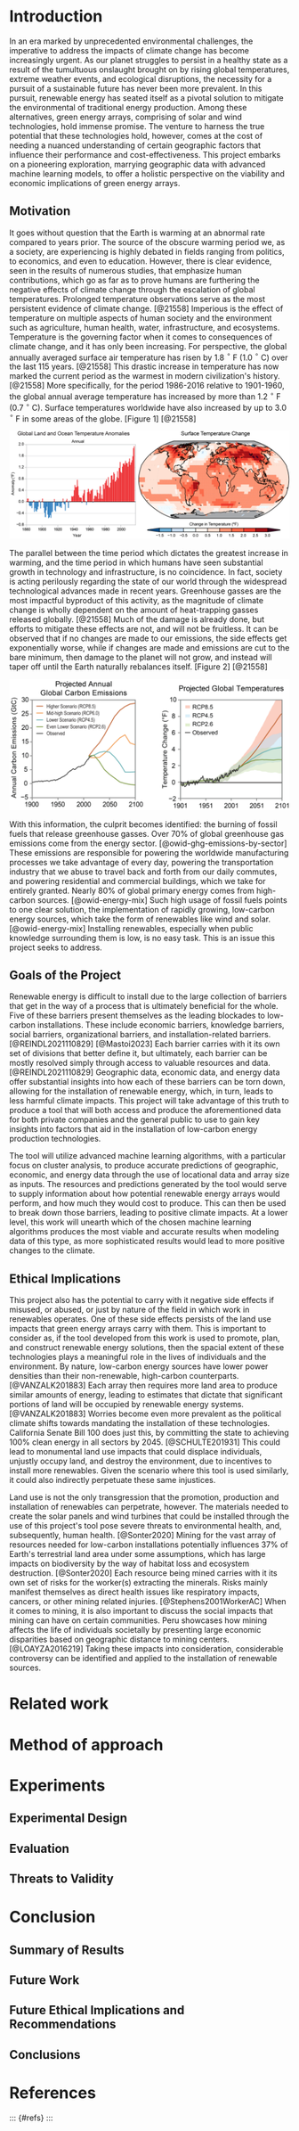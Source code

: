 # Introduction

In an era marked by unprecedented environmental challenges, the imperative to address the impacts of climate change has become increasingly urgent.
As our planet struggles to persist in a healthy state as a result of the tumultuous onslaught brought on by rising global temperatures, extreme
weather events, and ecological disruptions, the necessity for a pursuit of a sustainable future has never been more prevalent. In this pursuit,
renewable energy has seated itself as a pivotal solution to mitigate the environmental of traditional energy production. Among these alternatives,
green energy arrays, comprising of solar and wind technologies, hold immense promise. The venture to harness the true potential that these
technologies hold, however, comes at the cost of needing a nuanced understanding of certain geographic factors that influence their performance and
cost-effectiveness. This project embarks on a pioneering exploration, marrying geographic data with advanced machine learning models, to offer a
holistic perspective on the viability and economic implications of green energy arrays.

## Motivation

It goes without question that the Earth is warming at an abnormal rate compared to years prior. The source of the obscure warming period we, as a
society, are experiencing is highly debated in fields ranging from politics, to economics, and even to education. However, there is clear evidence,
seen in the results of numerous studies, that emphasize human contributions, which go as far as to prove humans are furthering the negative effects of
climate change through the escalation of global temperatures. Prolonged temperature observations serve as the most persistent evidence of climate
change. [@21558] Imperious is the effect of temperature on multiple aspects of human society and the environment such as agriculture, human health,
water, infrastructure, and ecosystems. Temperature is the governing factor when it comes to consequences of climate change, and it has only been
increasing. For perspective, the global annually averaged surface air temperature has risen by 1.8 $^{\circ}$ F (1.0 $^{\circ}$ C) over the last 115
years. [@21558] This drastic increase in temperature has now marked the current period as the warmest in modern civilization's history. [@21558] More
specifically, for the period 1986-2016 relative to 1901-1960, the global annual average temperature has increased by more than 1.2 $^{\circ}$ F
(0.7 $^{\circ}$ C). Surface temperatures worldwide have also increased by up to 3.0 $^{\circ}$ F in some areas of the globe. [Figure 1] [@21558]

![Figure 1. [@21558]](images/es-1.png)

The parallel between the time period which dictates the greatest increase in warming, and the time period in which humans have seen substantial growth
in technology and infrastructure, is no coincidence. In fact, society is acting perilously regarding the state of our world through the widespread
technological advances made in recent years. Greenhouse gasses are the most impactful byproduct of this activity, as the magnitude of climate change
is wholly dependent on the amount of heat-trapping gasses released globally. [@21558] Much of the damage is already done, but efforts to mitigate
these effects are not, and will not be fruitless. It can be observed that if no changes are made to our emissions, the side effects get exponentially
worse, while if changes are made and emissions are cut to the bare minimum, then damage to the planet will not grow, and instead will taper off until
the Earth naturally rebalances itself. [Figure 2] [@21558]

![Figure 2. [@21558]](images/es-3.png)

With this information, the culprit becomes identified: the burning of fossil fuels that release greenhouse gasses. Over 70% of global greenhouse gas
emissions come from the energy sector. [@owid-ghg-emissions-by-sector] These emissions are responsible for powering the worldwide manufacturing
processes we take advantage of every day, powering the transportation industry that we abuse to travel back and forth from our daily commutes, and
powering residential and commercial buildings, which we take for entirely granted. Nearly 80% of global primary energy comes from high-carbon sources.
[@owid-energy-mix] Such high usage of fossil fuels points to one clear solution, the implementation of rapidly growing, low-carbon energy sources,
which take the form of renewables like wind and solar. [@owid-energy-mix] Installing renewables, especially when public knowledge surrounding them is
low, is no easy task. This is an issue this project seeks to address.

## Goals of the Project

Renewable energy is difficult to install due to the large collection of barriers that get in the way of a process that is ultimately beneficial for
the whole. Five of these barriers present themselves as the leading blockades to low-carbon installations. These include economic barriers, knowledge
barriers, social barriers, organizational barriers, and installation-related barriers. [@REINDL2021110829] [@Mastoi2023] Each barrier carries with it
its own set of divisions that better define it, but ultimately, each barrier can be mostly resolved simply through access to valuable resources and
data. [@REINDL2021110829] Geographic data, economic data, and energy data offer substantial insights into how each of these barriers can be torn down,
allowing for the installation of renewable energy, which, in turn, leads to less harmful climate impacts. This project will take advantage of this
truth to produce a tool that will both access and produce the aforementioned data for both private companies and the general public to use to gain key
insights into factors that aid in the installation of low-carbon energy production technologies.

The tool will utilize advanced machine learning algorithms, with a particular focus on cluster analysis, to produce accurate predictions of
geographic, economic, and energy data through the use of locational data and array size as inputs. The resources and predictions generated by the tool
would serve to supply information about how potential renewable energy arrays would perform, and how much they would cost to produce. This can then be
used to break down those barriers, leading to positive climate impacts. At a lower level, this work will unearth which of the chosen machine learning
algorithms produces the most viable and accurate results when modeling data of this type, as more sophisticated results would lead to more positive
changes to the climate.

## Ethical Implications

This project also has the potential to carry with it negative side effects if misused, or abused, or just by nature of the field in which work in renewables operates. One of these side effects persists of the land use impacts that green energy arrays carry with them. This is important to consider as, if the tool developed from this work is used to promote, plan, and construct renewable energy solutions, then the spacial extent of these technologies plays a meaningful role in the lives of individuals and the environment. By nature, low-carbon energy sources have lower power densities than their non-renewable, high-carbon counterparts. [@VANZALK201883] Each array then requires more land area to produce similar amounts of energy, leading to estimates that dictate that significant portions of land will be occupied by renewable energy systems. [@VANZALK201883] Worries become even more prevalent as the political climate shifts towards mandating the installation of these technologies. California Senate Bill 100 does just this, by committing the state to achieving 100% clean energy in all sectors by 2045. [@SCHULTE201931] This could lead to monumental land use impacts that could displace individuals, unjustly occupy land, and destroy the environment, due to incentives to install more renewables. Given the scenario where this tool is used similarly, it could also indirectly perpetuate these same injustices.

Land use is not the only transgression that the promotion, production and installation of renewables can perpetrate, however. The materials needed to create the solar panels and wind turbines that could be installed through the use of this project's tool pose severe threats to environmental health, and, subsequently, human health. [@Sonter2020] Mining for the vast array of resources needed for low-carbon installations potentially influences 37% of Earth's terrestrial land area under some assumptions, which has large impacts on biodiversity by the way of habitat loss and ecosystem destruction. [@Sonter2020] Each resource being mined carries with it its own set of risks for the worker(s) extracting the minerals. Risks mainly manifest themselves as direct health issues like respiratory impacts, cancers, or other mining related injuries. [@Stephens2001WorkerAC] When it comes to mining, it is also important to discuss the social impacts that mining can have on certain communities. Peru showcases how mining affects the life of individuals societally by presenting large economic disparities based on geographic distance to mining centers. [@LOAYZA2016219] Taking these impacts into consideration, considerable controversy can be identified and applied to the installation of renewable sources.


# Related work



# Method of approach



# Experiments

## Experimental Design

## Evaluation

## Threats to Validity



# Conclusion

## Summary of Results

## Future Work

## Future Ethical Implications and Recommendations

## Conclusions




# References

::: {#refs}
:::
